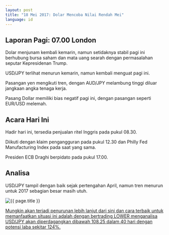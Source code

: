 ```yaml
---
layout: post
title: "18 Mei 2017: Dolar Mencoba Nilai Rendah Mei"
language: id
---
```

## Laporan Pagi: 07.00 London

Dolar menjunam kembali kemarin, namun setidaknya stabil pagi ini berhubung bursa saham dan mata uang searah dengan permasalahan seputar Kepresidenan Trump.

USD/JPY terlihat menurun kemarin, namun kembali menguat pagi ini.

Pasangan yen mengikuti tren, dengan AUD/JPY melambung tinggi diluar jangkaan angka tenaga kerja.

Pasang Dollar memiliki bias negatif pagi ini, dengan pasangan seperti EUR/USD melemah.

## Acara Hari Ini

Hadir hari ini, tersedia penjualan ritel Inggris pada pukul 08.30.

Diikuti dengan klaim pengangguran pada pukul 12.30 dan Philly Fed Manufacturing Index pada saat yang sama.

Presiden ECB Draghi berpidato pada pukul 17.00.

## Analisa

USD/JPY tampil dengan baik sejak pertengahan April, namun tren menurun untuk 2017 sebagian besar masih utuh.

<img src="{{ site.url }}/images/id-18-may-17.png" alt="{{ page.title }}" title="{{ page.title }}">

<a href="%LINK%%?currency=USD& market=forex&underlying=frxUSDJPY&formname=touchnotouch&duration_amount=40&duration_units=d&amount=5&amount_type=stake&expiry_type=duration&barrier=108.25" target="_blank">Mungkin akan terjadi penurunan lebih lanjut dari sini dan cara terbaik untuk memanfaatkan situasi ini adalah dengan bertrading LOWER menganalisa USD/JPY akan diperdagangkan dibawah 108.25 dalam 40 hari dengan potensi laba sekitar 124%.</a>